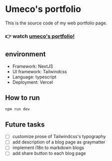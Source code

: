 # Umeco's portfolio

This is the source code of my web portfolio page.
### 👉 watch [umeco's portfolio!](https://umeco.tokyo)

## environment

* Framework: NextJS
* UI framework: Tailwindcss
* Language: typescript
* Deployment: Vercel

## How to run

```
npm run dev
```

## Future tasks

- [ ] customize prose of Tailwindcss's typography
- [ ] add description of a blog page as graymatter
- [ ] implement i18n to markdown blogs
- [ ] add share button to each blog page